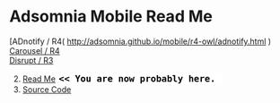 Adsomnia Mobile Read Me
===

[ADnotify / R4( http://adsomnia.github.io/mobile/r4-owl/adnotify.html )  
[Carousel / R4]( http://adsomnia.github.io/mobile/r4-owl/images.html )  
[Disrupt / R3]( http://adsomnia.github.io/mobile/r3/video-test.html ) 



2. [Read Me]( http://adsomnia.github.io/mobile/ "view the files as apps." ) <input value="<< You are now probably here." size=28 style="font:bold 12pt monospace;border-width:0;" >   
3. [Source Code]( https://github.com/adsomnia/adsomnia.github.io/tree/master/mobile "View the files as source code." ) <scan style=display:none ><< You are now probably here.</scan>  

